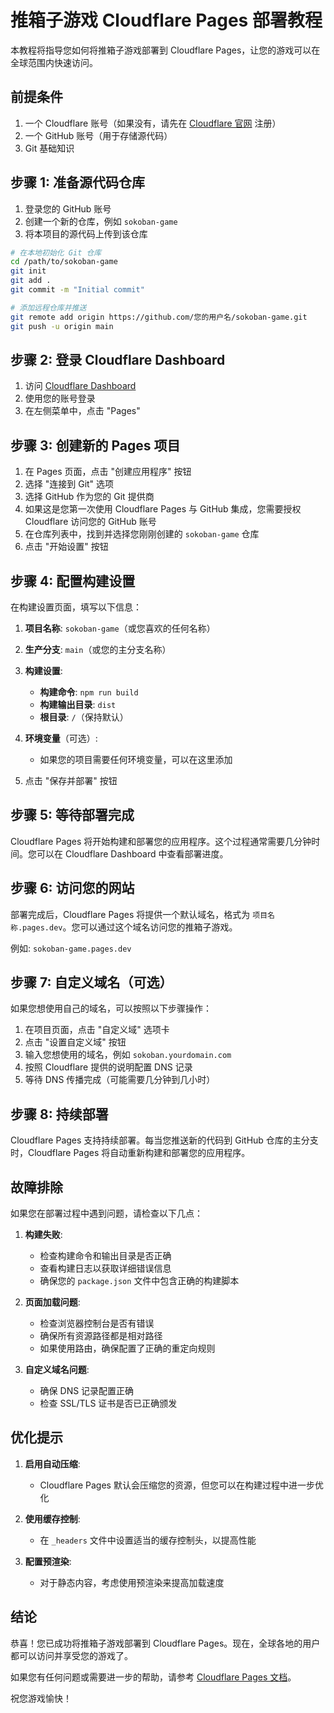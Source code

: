 # 推箱子游戏 Cloudflare Pages 部署教程

本教程将指导您如何将推箱子游戏部署到 Cloudflare Pages，让您的游戏可以在全球范围内快速访问。

## 前提条件

1. 一个 Cloudflare 账号（如果没有，请先在 [Cloudflare 官网](https://www.cloudflare.com/) 注册）
2. 一个 GitHub 账号（用于存储源代码）
3. Git 基础知识

## 步骤 1: 准备源代码仓库

1. 登录您的 GitHub 账号
2. 创建一个新的仓库，例如 `sokoban-game`
3. 将本项目的源代码上传到该仓库

```bash
# 在本地初始化 Git 仓库
cd /path/to/sokoban-game
git init
git add .
git commit -m "Initial commit"

# 添加远程仓库并推送
git remote add origin https://github.com/您的用户名/sokoban-game.git
git push -u origin main
```

## 步骤 2: 登录 Cloudflare Dashboard

1. 访问 [Cloudflare Dashboard](https://dash.cloudflare.com/)
2. 使用您的账号登录
3. 在左侧菜单中，点击 "Pages"

## 步骤 3: 创建新的 Pages 项目

1. 在 Pages 页面，点击 "创建应用程序" 按钮
2. 选择 "连接到 Git" 选项
3. 选择 GitHub 作为您的 Git 提供商
4. 如果这是您第一次使用 Cloudflare Pages 与 GitHub 集成，您需要授权 Cloudflare 访问您的 GitHub 账号
5. 在仓库列表中，找到并选择您刚刚创建的 `sokoban-game` 仓库
6. 点击 "开始设置" 按钮

## 步骤 4: 配置构建设置

在构建设置页面，填写以下信息：

1. **项目名称**: `sokoban-game`（或您喜欢的任何名称）
2. **生产分支**: `main`（或您的主分支名称）
3. **构建设置**:
   - **构建命令**: `npm run build`
   - **构建输出目录**: `dist`
   - **根目录**: `/`（保持默认）

4. **环境变量**（可选）:
   - 如果您的项目需要任何环境变量，可以在这里添加

5. 点击 "保存并部署" 按钮

## 步骤 5: 等待部署完成

Cloudflare Pages 将开始构建和部署您的应用程序。这个过程通常需要几分钟时间。您可以在 Cloudflare Dashboard 中查看部署进度。

## 步骤 6: 访问您的网站

部署完成后，Cloudflare Pages 将提供一个默认域名，格式为 `项目名称.pages.dev`。您可以通过这个域名访问您的推箱子游戏。

例如: `sokoban-game.pages.dev`

## 步骤 7: 自定义域名（可选）

如果您想使用自己的域名，可以按照以下步骤操作：

1. 在项目页面，点击 "自定义域" 选项卡
2. 点击 "设置自定义域" 按钮
3. 输入您想使用的域名，例如 `sokoban.yourdomain.com`
4. 按照 Cloudflare 提供的说明配置 DNS 记录
5. 等待 DNS 传播完成（可能需要几分钟到几小时）

## 步骤 8: 持续部署

Cloudflare Pages 支持持续部署。每当您推送新的代码到 GitHub 仓库的主分支时，Cloudflare Pages 将自动重新构建和部署您的应用程序。

## 故障排除

如果您在部署过程中遇到问题，请检查以下几点：

1. **构建失败**:
   - 检查构建命令和输出目录是否正确
   - 查看构建日志以获取详细错误信息
   - 确保您的 `package.json` 文件中包含正确的构建脚本

2. **页面加载问题**:
   - 检查浏览器控制台是否有错误
   - 确保所有资源路径都是相对路径
   - 如果使用路由，确保配置了正确的重定向规则

3. **自定义域名问题**:
   - 确保 DNS 记录配置正确
   - 检查 SSL/TLS 证书是否已正确颁发

## 优化提示

1. **启用自动压缩**:
   - Cloudflare Pages 默认会压缩您的资源，但您可以在构建过程中进一步优化

2. **使用缓存控制**:
   - 在 `_headers` 文件中设置适当的缓存控制头，以提高性能

3. **配置预渲染**:
   - 对于静态内容，考虑使用预渲染来提高加载速度

## 结论

恭喜！您已成功将推箱子游戏部署到 Cloudflare Pages。现在，全球各地的用户都可以访问并享受您的游戏了。

如果您有任何问题或需要进一步的帮助，请参考 [Cloudflare Pages 文档](https://developers.cloudflare.com/pages/)。

祝您游戏愉快！
